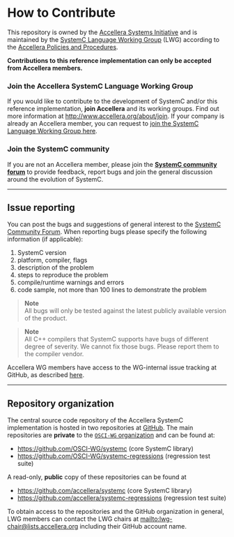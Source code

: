 How to Contribute
=================

 This repository is owned by the [Accellera Systems Initiative][1] and
 is maintained by the [SystemC Language Working Group][2] (LWG)
 according to the [Accellera Policies and Procedures][3].

 **Contributions to this reference implementation can only be
   accepted from Accellera members.**

### Join the Accellera SystemC Language Working Group

 If you would like to contribute to the development of SystemC and/or
 this reference implementation, **join Accellera** and its working groups.
 Find out more information at http://www.accellera.org/about/join.
 If your company is already an Accellera member, you can request to
 [join the SystemC Language Working Group here][4].

### Join the SystemC community

 If you are not an Accellera member, please join the **[SystemC community
 forum][5]** to provide feedback, report bugs and join the general
 discussion around the evolution of SystemC.

[1]: https://www.accellera.org
[2]: https://accellera.org/activities/working-groups/systemc-language
[3]: http://accellera.org/about/policies
[4]: http://workspace.accellera.org/apps/org/workgroup/lwg/
[5]: https://forums.accellera.org/forum/9-systemc/

---------------------------------------------------------------------
Issue reporting
---------------------------------------------------------------------

You can post the bugs and suggestions of general interest to the
[SystemC Community Forum][5].  When reporting bugs please specify
the following information (if applicable):

  1. SystemC version
  2. platform, compiler, flags
  3. description of the problem
  4. steps to reproduce the problem
  5. compile/runtime warnings and errors
  6. code sample, not more than 100 lines to demonstrate the problem

> **Note**  
>  All bugs will only be tested against the latest publicly available
>  version of the product.

> **Note**  
>  All C++ compilers that SystemC supports have bugs of different
>  degree of severity. We cannot fix those bugs.
>  Please report them to the compiler vendor.

Accellera WG members have access to the WG-internal issue tracking
at GitHub, as described [here][6].

[6]: docs/DEVELOPMENT.md#issue-tracking

---------------------------------------------------------------------
Repository organization
---------------------------------------------------------------------

The central source code repository of the Accellera SystemC implementation is
hosted in two repositories at [GitHub](http://github.com).  The main
repositories are **private** to the [`OSCI-WG` organization][7] and can be
found at:

 * https://github.com/OSCI-WG/systemc             (core SystemC library)
 * https://github.com/OSCI-WG/systemc-regressions (regression test suite)

A read-only, **public** copy of these repositories can be found at

 * https://github.com/accellera/systemc             (core SystemC library)
 * https://github.com/accellera/systemc-regressions (regression test suite)

To obtain access to the repositories and the GitHub organization in general,
LWG members can contact the LWG chairs at <mailto:lwg-chair@lists.accellera.org>
including their GitHub account name.

[7]: https://github.com/osci-wg "Accellera WG GitHub organization"
